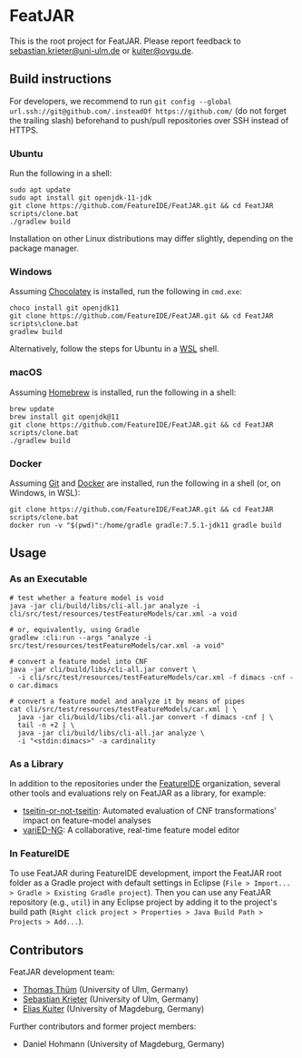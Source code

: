 # FeatJAR

This is the root project for FeatJAR.
Please report feedback to sebastian.krieter@uni-ulm.de or kuiter@ovgu.de.

## Build instructions

For developers, we recommend to run `git config --global url.ssh://git@github.com/.insteadOf https://github.com/` (do not forget the trailing slash) beforehand to push/pull repositories over SSH instead of HTTPS. 

### Ubuntu

Run the following in a shell:

```
sudo apt update
sudo apt install git openjdk-11-jdk
git clone https://github.com/FeatureIDE/FeatJAR.git && cd FeatJAR
scripts/clone.bat
./gradlew build
```

Installation on other Linux distributions may differ slightly, depending on the package manager.

### Windows

Assuming [Chocolatey](https://chocolatey.org/install) is installed, run the following in `cmd.exe`: 

```
choco install git openjdk11
git clone https://github.com/FeatureIDE/FeatJAR.git && cd FeatJAR
scripts\clone.bat
gradlew build
```

Alternatively, follow the steps for Ubuntu in a [WSL](https://docs.microsoft.com/en-us/windows/wsl/install) shell.
    
### macOS

Assuming [Homebrew](https://brew.sh/) is installed, run the following in a shell:

```
brew update
brew install git openjdk@11
git clone https://github.com/FeatureIDE/FeatJAR.git && cd FeatJAR
scripts/clone.bat
./gradlew build
```

### Docker

Assuming [Git](https://git-scm.com/) and [Docker](https://docs.docker.com/get-docker/) are installed, run the following in a shell (or, on Windows, in WSL):

```
git clone https://github.com/FeatureIDE/FeatJAR.git && cd FeatJAR
scripts/clone.bat
docker run -v "$(pwd)":/home/gradle gradle:7.5.1-jdk11 gradle build
```

## Usage

### As an Executable

```
# test whether a feature model is void
java -jar cli/build/libs/cli-all.jar analyze -i cli/src/test/resources/testFeatureModels/car.xml -a void
  
# or, equivalently, using Gradle
gradlew :cli:run --args "analyze -i src/test/resources/testFeatureModels/car.xml -a void"

# convert a feature model into CNF
java -jar cli/build/libs/cli-all.jar convert \
  -i cli/src/test/resources/testFeatureModels/car.xml -f dimacs -cnf -o car.dimacs

# convert a feature model and analyze it by means of pipes
cat cli/src/test/resources/testFeatureModels/car.xml | \
  java -jar cli/build/libs/cli-all.jar convert -f dimacs -cnf | \
  tail -n +2 | \
  java -jar cli/build/libs/cli-all.jar analyze \
  -i "<stdin:dimacs>" -a cardinality
```

### As a Library

In addition to the repositories under the [FeatureIDE](https://github.com/FeatureIDE) organization, several other tools and evaluations rely on FeatJAR as a library, for example:

* [tseitin-or-not-tseitin](https://github.com/ekuiter/tseitin-or-not-tseitin): Automated evaluation of CNF transformations' impact on feature-model analyses
* [variED-NG](https://github.com/ekuiter/variED-NG): A collaborative, real-time feature model editor

### In FeatureIDE

To use FeatJAR during FeatureIDE development, import the FeatJAR root folder as a Gradle project with default settings in Eclipse (`File > Import... > Gradle > Existing Gradle project`).
Then you can use any FeatJAR repository (e.g., `util`) in any Eclipse project by adding it to the project's build path (`Right click project > Properties > Java Build Path > Projects > Add...`).

## Contributors

FeatJAR development team:

* [Thomas Thüm](https://www.uni-ulm.de/in/sp/team/thuem/) (University of Ulm, Germany)
* [Sebastian Krieter](https://www.uni-ulm.de/in/sp/team/sebastian-krieter/) (University of Ulm, Germany)
* [Elias Kuiter](https://www.dbse.ovgu.de/Mitarbeiter/Elias+Kuiter.html) (University of Magdeburg, Germany)

Further contributors and former project members:

* Daniel Hohmann (University of Magdeburg, Germany)
